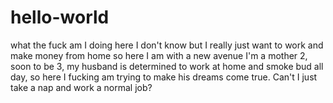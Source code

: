 # hello-world
what the fuck am I doing here I don't know but I really just want to work and make money from home so here I am with a new avenue
I'm a mother 2, soon to be 3, my husband is determined to work at home and smoke bud all day, so here I fucking am trying to make his dreams come true. Can't I just take a nap and work a normal job?
